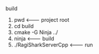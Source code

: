 build

1. pwd <--- project root
1. cd build
1. cmake -G Ninja ../
1. ninja <--- build
1. ./RagiSharkServerCpp <--- run

